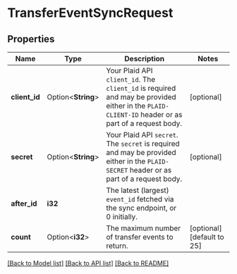 # TransferEventSyncRequest

## Properties

Name | Type | Description | Notes
------------ | ------------- | ------------- | -------------
**client_id** | Option<**String**> | Your Plaid API `client_id`. The `client_id` is required and may be provided either in the `PLAID-CLIENT-ID` header or as part of a request body. | [optional]
**secret** | Option<**String**> | Your Plaid API `secret`. The `secret` is required and may be provided either in the `PLAID-SECRET` header or as part of a request body. | [optional]
**after_id** | **i32** | The latest (largest) `event_id` fetched via the sync endpoint, or 0 initially. | 
**count** | Option<**i32**> | The maximum number of transfer events to return. | [optional][default to 25]

[[Back to Model list]](../README.md#documentation-for-models) [[Back to API list]](../README.md#documentation-for-api-endpoints) [[Back to README]](../README.md)


